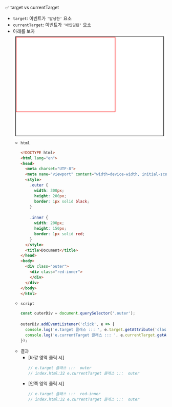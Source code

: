 ✅ target vs currentTarget

* `target`: 이벤트가 `'발생한'` 요소
* `currentTarget`: 이벤트가 `'바인딩된'` 요소
* 아래를 보자
  ![target](/resources/target.PNG)
  * `html`
    ```html
    <!DOCTYPE html>
    <html lang="en">
    <head>
      <meta charset="UTF-8">
      <meta name="viewport" content="width=device-width, initial-scale=1.0">
      <style>
        .outer {
          width: 300px;
          height: 200px;
          border: 1px solid black;
        }

        .inner {
          width: 200px;
          height: 150px;
          border: 1px solid red;
        }
      </style>
      <title>Document</title>
    </head>
    <body>
      <div class="outer">
        <div class="red-inner">
        </div>
      </div>
    </body>
    </html>
    ```
  * `script`
    ```js
    const outerDiv = document.querySelector('.outer');

    outerDiv.addEventListener('click', e => {
      console.log('e.target 클래스 ::: ', e.target.getAttribute('class'));
      console.log('e.currentTarget 클래스 ::: ', e.currentTarget.getAttribute('class'));
    });
    ```
  * 결과
    * [바깥 영역 클릭 시]
      ```js
      // e.target 클래스 :::  outer
      // index.html:32 e.currentTarget 클래스 :::  outer
      ```
    * [안쪽 영역 클릭 시]
      ```js
      // e.target 클래스 :::  red-inner
      // index.html:32 e.currentTarget 클래스 :::  outer
      ```